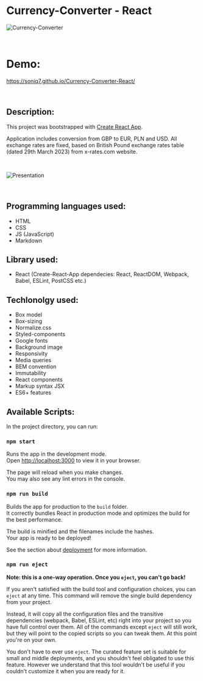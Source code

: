 # Currency-Converter - React

![Currency-Converter](https://i.postimg.cc/QCqWK374/Currency-converter.gif)

<br />

# Demo:

https://soniq7.github.io/Currency-Converter-React/

<br />

## Description:

This project was bootstrapped with [Create React App](https://github.com/facebook/create-react-app).

Application includes conversion from GBP to EUR, PLN and USD. 
All exchange rates are fixed, based on British Pound exchange rates table (dated 29th March 2023) from x-rates.com website.

<br />

![Presentation](https://i.postimg.cc/cL0v3kxy/presentation-React.gif)

<br />

## Programming languages used:

- HTML
- CSS
- JS (JavaScript)
- Markdown

## Library used:
- React (Create-React-App dependecies: React, ReactDOM, Webpack, Babel, ESLint, PostCSS etc.)

## Techlonolgy used:

 - Box model
 - Box-sizing 
 - Normalize.css
 - Styled-components 
 - Google fonts 
 - Background image 
 - Responsivity
 - Media queries
 - BEM convention
 - Immutability
 - React components
 - Markup syntax JSX
 - ES6+ features

## Available Scripts:

In the project directory, you can run:

### `npm start`

Runs the app in the development mode.\
Open [http://localhost:3000](http://localhost:3000) to view it in your browser.

The page will reload when you make changes.\
You may also see any lint errors in the console.

### `npm run build`

Builds the app for production to the `build` folder.\
It correctly bundles React in production mode and optimizes the build for the best performance.

The build is minified and the filenames include the hashes.\
Your app is ready to be deployed!

See the section about [deployment](https://facebook.github.io/create-react-app/docs/deployment) for more information.

### `npm run eject`

**Note: this is a one-way operation. Once you `eject`, you can't go back!**

If you aren't satisfied with the build tool and configuration choices, you can `eject` at any time. This command will remove the single build dependency from your project.

Instead, it will copy all the configuration files and the transitive dependencies (webpack, Babel, ESLint, etc) right into your project so you have full control over them. All of the commands except `eject` will still work, but they will point to the copied scripts so you can tweak them. At this point you're on your own.

You don't have to ever use `eject`. The curated feature set is suitable for small and middle deployments, and you shouldn't feel obligated to use this feature. However we understand that this tool wouldn't be useful if you couldn't customize it when you are ready for it.

